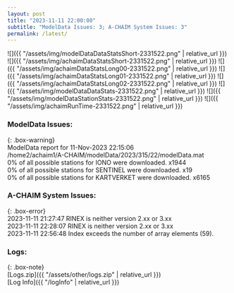 ```yaml
---
layout: post
title: "2023-11-11 22:00:00"
subtitle: "ModelData Issues: 3; A-CHAIM System Issues: 3"
permalink: /latest/
---
```


![]({{ "/assets/img/modelDataDataStatsShort-2331522.png" | relative_url }})
![]({{ "/assets/img/achaimDataStatsShort-2331522.png" | relative_url }})
![]({{ "/assets/img/achaimDataStatsLong00-2331522.png" | relative_url }})
![]({{ "/assets/img/achaimDataStatsLong01-2331522.png" | relative_url }})
![]({{ "/assets/img/achaimDataStatsLong02-2331522.png" | relative_url }})
![]({{ "/assets/img/modelDataDataStats-2331522.png" | relative_url }})
![]({{ "/assets/img/modelDataStationStats-2331522.png" | relative_url }})
![]({{ "/assets/img/achaimRunTime-2331522.png" | relative_url }})


### ModelData Issues:  
  
{: .box-warning}  
 ModelData report for 11-Nov-2023 22:15:06   
 /home2/achaim1/A-CHAIM/modelData/2023/315/22/modelData.mat   
 0% of all possible stations for IONO were downloaded. x1944   
 0% of all possible stations for SENTINEL were downloaded. x19   
 0% of all possible stations for KARTVERKET were downloaded. x6165   
  
### A-CHAIM System Issues:  
  
{: .box-error}  
2023-11-11 21:27:47 RINEX is neither version 2.xx or 3.xx  
2023-11-11 22:28:07 RINEX is neither version 2.xx or 3.xx  
2023-11-11 22:56:48 Index exceeds the number of array elements (59).  

### Logs:  
  
{: .box-note}  
[Logs.zip]({{ "/assets/other/logs.zip" | relative_url }})  
[Log Info]({{ "/logInfo" | relative_url }})  
